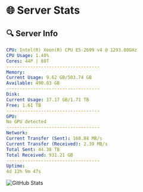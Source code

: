 # 🌐 Server Stats
## 🔍 Server Info
```yaml
CPU: Intel(R) Xeon(R) CPU E5-2699 v4 @ 1293.08GHz
CPU Usage: 1.40%
Cores: 44P | 88T
-----------------------------------
Memory:
Current Usage: 9.62 GB/503.74 GB
Available: 490.83 GB
-----------------------------------
Disk:
Current Usage: 17.17 GB/1.71 TB
Free: 1.61 TB
-----------------------------------
GPU:
No GPU detected
-----------------------------------
Network:
Current Transfer (Sent): 160.88 MB/s
Current Transfer (Received): 2.39 MB/s
Total Sent: 44.38 TB
Total Received: 931.21 GB
-----------------------------------
Uptime:
4d 12h 9m 47s
```
![GitHub Stats](https://img.shields.io/badge/Updated-2025-02-12_10:53:05-blue)